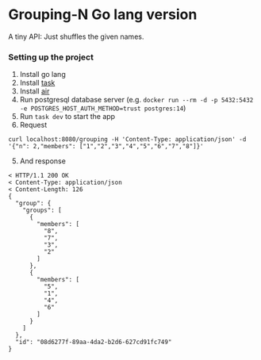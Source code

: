# Grouping-N Go lang version

A tiny API: Just shuffles the given names.

### Setting up the project

1. Install go lang
1. Install [task](https://taskfile.dev/installation/)
1. Install [air](https://github.com/cosmtrek/air)
1. Run postgresql database server (e.g. `docker run --rm -d -p 5432:5432 -e POSTGRES_HOST_AUTH_METHOD=trust postgres:14`)
1. Run `task dev` to start the app
1. Request 
```
curl localhost:8080/grouping -H 'Content-Type: application/json' -d '{"n": 2,"members": ["1","2","3","4","5","6","7","8"]}'
```
5. And response
```
< HTTP/1.1 200 OK
< Content-Type: application/json
< Content-Length: 126
{
  "group": {
    "groups": [
      {
        "members": [
          "8",
          "7",
          "3",
          "2"
        ]
      },
      {
        "members": [
          "5",
          "1",
          "4",
          "6"
        ]
      }
    ]
  },
  "id": "08d6277f-89aa-4da2-b2d6-627cd91fc749"
}

```
